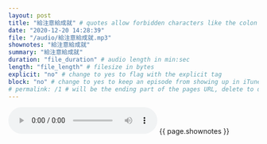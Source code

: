 ```yaml
---
layout: post
title: "給注意給成就" # quotes allow forbidden characters like the colon
date: "2020-12-20 14:28:39"
file: "/audio/給注意給成就.mp3"
shownotes: "給注意給成就"
summary: "給注意給成就"
duration: "file_duration" # audio length in min:sec
length: "file_length" # filesize in bytes
explicit: "no" # change to yes to flag with the explicit tag
block: "no" # change to yes to keep an episode from showing up in iTunes
# permalink: /1 # will be the ending part of the pages URL, delete to default to the title
---
```


<audio controls>
<source src="{{site.url}}{{site.baseurl}}{{ page.file }}" type="audio/x-mp3">
Your browser does not support the audio element.
</audio>
{{ page.shownotes }}
